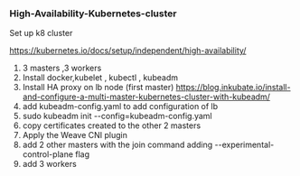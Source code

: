 ### High-Availability-Kubernetes-cluster
Set up k8 cluster

https://kubernetes.io/docs/setup/independent/high-availability/ 

1. 3 masters ,3 workers
2. Install docker,kubelet , kubectl , kubeadm 
3. Install HA proxy on lb node (first master)
https://blog.inkubate.io/install-and-configure-a-multi-master-kubernetes-cluster-with-kubeadm/ 
4. add kubeadm-config.yaml to add configuration of lb 
5. sudo kubeadm init --config=kubeadm-config.yaml
6. copy certificates created to the other 2 masters 
7. Apply the Weave CNI plugin
8. add 2 other masters with the join command adding --experimental-control-plane flag 
9. add 3 workers 
